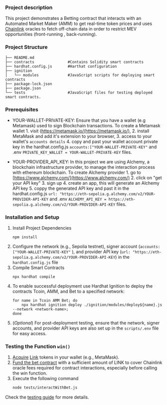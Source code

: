### Project description 
This project demonstrates a Betting contract that interacts with an Automated Market Maker (AMM) to get real-time token prices and uses [Chainlink](https://chain.link) oracles to fetch off-chain data in order to restrict MEV opportunities (front-running , back-running).

### Project Structure

```
├── README.md
├── contracts               #Contains Solidity smart contracts
├── hardhat.config.js       #Harthat configuration
├── ignition
│   └── modules             #JavaScript scripts for deploying smart contracts
├── package-lock.json
├── package.json
└── tests                   #JavaScript files for testing deployed smart contracts.
```

### Prerequisites

* YOUR-WALLET-PRIVATE-KEY: Ensure that you have a wallet (e.g Metamask) used to sign Blockchain transactions. To create a Metamask wallet 1. visit (https://metamask.io/(https://metamask.io/), 2. install MetaMask and add it's extension to your browser, 3. access to your wallet's `accounts details` 4. copy and past your wallet account private key in the hardhat.config.js `accounts:["YOUR-WALLET-PRIVATE-KEY"` and .env `PRIVATE_KEY_WALLET = YOUR-WALLET-PRIVATE-KEY` files.

* YOUR-PROVIDER_API_KEY: In this project we are using Alchemy, a blockchain infrastructure provider, to manage the interaction process with ethereum blockchain. To create Alchemy provider 1. go to [https://www.alchemy.com/](https://www.alchemy.com/) 2. click on "get your API key" 3. sign up 4. create an app, this will generate an Alchemy API key 5. coppy the generated API key and past it in the hardhat.config.js `url: "https://eth-sepolia.g.alchemy.com/v2/YOUR-PROVIDER-API-KEY` and .env `ALCHEMY_API_KEY = https://eth-sepolia.g.alchemy.com/v2/YOUR-PROVIDER-API-KEY` files.

### Installation and Setup
1. Install Project Dependencies
    ```
    npm install
    ```
2. Configure the network (e.g., Sepolia testnet), signer account (`accounts:["YOUR-WALLET-PRIVATE-KEY"` ), and provider API key (`url: "https://eth-sepolia.g.alchemy.com/v2/YOUR-PROVIDER-API-KEY`) in the `hardhat.config.js` file 
3. Compile Smart Contracts
    ```
    npx hardhat compile
    ```
4. To enable successful deployment use Hardhat Ignition to deploy the contracts Tcoin, AMM, and Bet to a specified network:
    ```
    for name in Tcoin AMM Bet; do 
        npx hardhat ignition deploy ./ignition/modules/deploy${name}.js --network <network-name>;
    done
    ```
5. (_Optional_) For post-deployment testing, ensure that the network, signer accounts, and provider API keys are also set up in the `scripts/.env` file for easy access.

### Testing the Function `win()`

1. [Acquire](https://docs.chain.link/resources/acquire-link) [Link](https://docs.chain.link/resources/link-token-contracts) tokens in your wallet (e.g., MetaMask).
2. [Fund the bet contract](https://docs.chain.link/resources/fund-your-contract) with a sufficient amount of LINK to cover Chainlink oracle fees required for contract interactions, especially before calling the win function.
3. Execute the following command
    ```bash
    node tests/interactWithBet.js
    ```

Check the [testing guide](https://github.com/SEMIAGUESMI/MEV_Bet_Oracle/blob/master/docs/testing_guide.pdf) for more details. 
